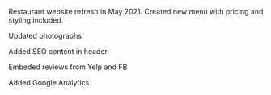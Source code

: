 Restaurant website refresh in May 2021. Created new menu with pricing and styling included.

Updated photographs

Added SEO content in header

Embeded reviews from Yelp and FB

Added Google Analytics